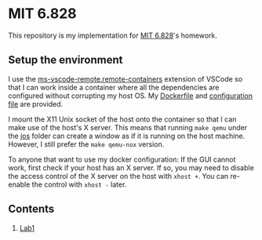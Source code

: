 # MIT 6.828

This repository is my implementation for [MIT 6.828](https://pdos.csail.mit.edu/6.828/2018/schedule.html)'s homework. 

## Setup the environment 

I use the [ms-vscode-remote.remote-containers](https://marketplace.visualstudio.com/items?itemName=ms-vscode-remote.remote-containers) extension of VSCode so that I can work inside a container where all the dependencies are configured without corrupting my host OS. My [Dockerfile](./.devcontainer/Dockerfile) and [configuration file](./.devcontainer/devcontainer.json) are provided. 

I mount the X11 Unix socket of the host onto the container so that I can make use of the host's X server. This means that running `make qemu` under the [jos](./jos) folder can create a window as if it is running on the host machine. However, I still prefer the `make qemu-nox` version. 

To anyone that want to use my docker configuration: If the GUI cannot work, first check if your host has an X server. If so, you may need to disable the access control of the X server on the host with `xhost +`. You can re-enable the control with `xhost -` later.

## Contents

1. [Lab1](./doc/lab1.md)